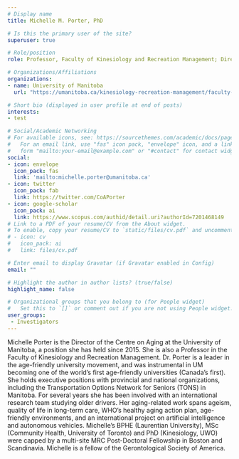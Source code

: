 ```yaml
---
# Display name
title: Michelle M. Porter, PhD

# Is this the primary user of the site?
superuser: true

# Role/position
role: Professor, Faculty of Kinesiology and Recreation Management; Director, Centre on Aging

# Organizations/Affiliations
organizations:
- name: University of Manitoba
  url: "https://umanitoba.ca/kinesiology-recreation-management/faculty-staff/michelle-porter-phd"

# Short bio (displayed in user profile at end of posts)
interests:
- test

# Social/Academic Networking
# For available icons, see: https://sourcethemes.com/academic/docs/page-builder/#icons
#   For an email link, use "fas" icon pack, "envelope" icon, and a link in the
#   form "mailto:your-email@example.com" or "#contact" for contact widget.
social:
- icon: envelope
  icon_pack: fas
  link: 'mailto:michelle.porter@umanitoba.ca'
- icon: twitter
  icon_pack: fab
  link: https://twitter.com/CoAPorter
- icon: google-scholar
  icon_pack: ai
  link: https://www.scopus.com/authid/detail.uri?authorId=7201468149
# Link to a PDF of your resume/CV from the About widget.
# To enable, copy your resume/CV to `static/files/cv.pdf` and uncomment the lines below.
# - icon: cv
#   icon_pack: ai
#   link: files/cv.pdf

# Enter email to display Gravatar (if Gravatar enabled in Config)
email: ""

# Highlight the author in author lists? (true/false)
highlight_name: false

# Organizational groups that you belong to (for People widget)
#   Set this to `[]` or comment out if you are not using People widget.
user_groups:
 - Investigators
---
```


Michelle Porter is the Director of the Centre on Aging at the University of Manitoba, a position she has held since 2015. She is also a Professor in the Faculty of Kinesiology and Recreation Management.  Dr. Porter is a leader in the age-friendly university movement, and was instrumental in UM becoming one of the world’s first age-friendly universities (Canada’s first). She holds executive positions with provincial and national organizations, including the Transportation Options Network for Seniors (TONS) in Manitoba.  For several years she has been involved with an international research team studying older drivers. Her aging-related work spans ageism, quality of life in long-term care, WHO’s healthy aging action plan, age-friendly environments, and an international project on artificial intelligence and autonomous vehicles. Michelle’s BPHE (Laurentian University), MSc (Community Health, University of Toronto) and PhD (Kinesiology, UWO) were capped by a multi-site MRC Post-Doctoral Fellowship in Boston and Scandinavia. Michelle is a fellow of the Gerontological Society of America. 
